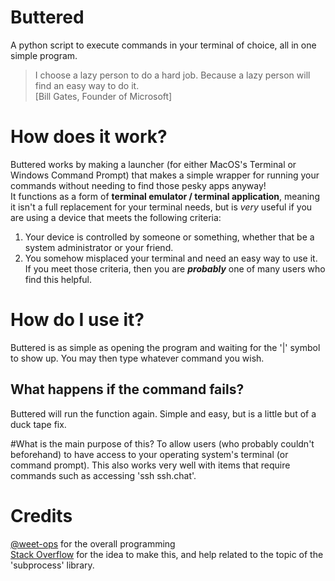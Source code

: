 # Buttered
A python script to execute commands in your terminal of choice, all in one simple program.<br/>
>I choose a lazy person to do a hard job. Because a lazy person will find an easy way to do it.<br/>
>[Bill Gates, Founder of Microsoft]

# How does it work?
Buttered works by making a launcher (for either MacOS's Terminal or Windows Command Prompt) that makes a simple wrapper for running your commands without needing to find those pesky apps anyway!<br/>
It functions as a form of **terminal emulator / terminal application**, meaning it isn't a full replacement for your terminal needs, but is *very* useful if you are using a device that meets the following criteria:
  1. Your device is controlled by someone or something, whether that be a system administrator or your friend.
  2. You somehow misplaced your terminal and need an easy way to use it.
If you meet those criteria, then you are ***probably*** one of many users who find this helpful.

# How do I use it?
Buttered is as simple as opening the program and waiting for the '|' symbol to show up. You may then type whatever command you wish.

## What happens if the command fails?
Buttered will run the function again. Simple and easy, but is a little but of a duck tape fix.

#What is the main purpose of this?
To allow users (who probably couldn't beforehand) to have access to your operating system's terminal (or command prompt). This also works very well with items that require commands such as accessing 'ssh ssh.chat'.

# Credits
[@weet-ops](https://github.com/weet-ops) for the overall programming<br/>
[Stack Overflow](https://stackoverflow.com/) for the idea to make this, and help related to the topic of the 'subprocess' library.
